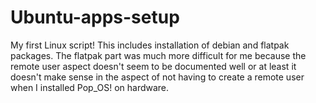 # Ubuntu-apps-setup
My first Linux script! This includes installation of debian and flatpak packages. The flatpak part was much more difficult for me because the remote user aspect doesn't seem to be documented well or at least it doesn't make sense in the aspect of not having to create a remote user when I installed Pop_OS! on hardware.
